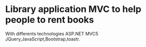 # Library application MVC to help people to rent books
With differents technologies
ASP.NET MVC5
JQuery,JavaScript,Bootstrap,toastr.
